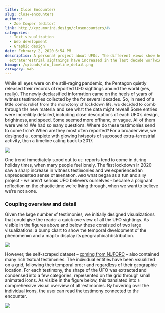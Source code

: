 ```yaml
---
title: Close Encounters
slug: close-encounters
authors:
  - Zoe Cooper (editor)
link: http://xyz.morini.design/closencounters/#/
categories:
  - Text visualization
  - Web development
  - Graphic design
date: February 2, 2020 6:54 PM
description: A personal project about UFOs. The different views show how
  extraterrestrial sightnings have increased in the last decade worlwide.
himage: /uploads/ufo_timeline_detail.png
category: Web
---
```

While all eyes were on the still-raging pandemic, the Pentagon quietly released their records of reported UFO sightings around the world (yes, really). The newly declassified information came on the heels of years of witness testimonies collected by the  for several decades. So, in need of a little comic relief from the monotony of lockdown life, we decided to comb through the new material and see what the data might reveal! Some entries were incredibly detailed, including close descriptions of each UFO’s design, brightness, and speed. Some seemed more offhand, or vague. All of them were weird. We had so many questions. Where do these testimonies send to come from? When are they most often reported? For a broader view, we designed a , complete with glowing hotspots of supposed extra-terrestrial activity, then a timeline dating back to 2017.

![](/uploads/ufo_timeline.png)

One trend immediately stood out to us: reports tend to come in during holiday times, when many people feel lonely. The first lockdown in 2020 saw a sharp increase in witness testimonies and we experienced an unprecedented sense of alienation. And what began as a fun and silly project - we aren’t serious UFO believers ourselves - became a poignant reflection on the chaotic time we’re living through, when we want to believe we’re not alone.

### Coupling overview and detail

Given the large number of testimonies, we initially designed visualizations that could give the reader a quick overview of all the UFO sightings. As visible in the figures above and below, these consisted of two large visualizations: a bump chart to show the temporal development of the phenomenon and a map to display its geographical distribution.

![](/uploads/ufo_map.png)

However, the self-scraped dataset – [coming from NUFORC](http://www.nuforc.org/) – also contained many rich textual testimonies. The individual entities have been visualized on a grid, following their temporal order and regardless of their geographic location. For each testimony, the shape of the UFO was extracted and condensed into a few categories, represented on the grid through small animated icons. As visible in the figure below, this translated into a comprehensive visual overview of all testimonies. By hovering over the individual icons, the user can read the testimony connected to the encounter.

![](/uploads/ufo_archive.png)